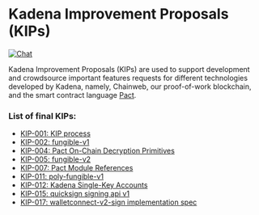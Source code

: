 Kadena Improvement Proposals (KIPs)
===

[![Chat](https://img.shields.io/badge/chat-on%20discord-7289da.svg)](https://discord.gg/G7KE62H)


Kadena Improvement Proposals (KIPs) are used to support development and
crowdsource important features requests for different technologies developed by
Kadena, namely, Chainweb, our proof-of-work blockchain, and the smart contract language
[Pact](https://github.com/kadena-io/pact).


<h3>List of final KIPs:</h3>

* [KIP-001: KIP process](https://github.com/kadena-io/KIPs/blob/master/kip-0001.md)
* [KIP-002: fungible-v1](https://github.com/kadena-io/KIPs/blob/master/kip-0002.md)
* [KIP-004: Pact On-Chain Decryption Primitives](https://github.com/kadena-io/KIPs/blob/master/kip-0004.md)
* [KIP-005: fungible-v2](https://github.com/kadena-io/KIPs/blob/master/kip-0005.md)
* [KIP-007: Pact Module References](https://github.com/kadena-io/KIPs/blob/master/kip-0007.md)
* [KIP-011: poly-fungible-v1](https://github.com/kadena-io/KIPs/blob/master/kip-0011/kip-0011.md)
* [KIP-012: Kadena Single-Key Accounts](https://github.com/kadena-io/KIPs/blob/master/kip-0012/kip-0012.md)
* [KIP-015: quicksign signing api v1](https://github.com/kadena-io/KIPs/blob/master/kip-0015.md)
* [KIP-017: walletconnect-v2-sign implementation spec](https://github.com/kadena-io/KIPs/blob/master/kip-0017.md)
